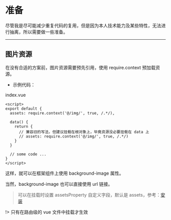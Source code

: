 # 准备

尽管我是尽可能减少重复代码的复用，但是因为本人技术能力及某些特性，无法进行抽离，所以需要做一些准备。

---

## 图片资源

在没有合适的方案前，图片资源需要预先引用，使用 require.context 预加载资源。

- 示例代码：

index.vue

```vue
<script>
export default {
  assets: require.context('@/img/', true, /.*/),

  data() {
    return {
      // 兼容旧的写法，但建议挂载在根对象上，毕竟资源没必要挂载在 data 上
      // assets: require.context('@/img/', true, /.*/)
    }
  }

  // some code ...
}
</script>
```

这样，就可以在框架组件上使用 background-image 属性。

当然，background-image 也可以直接使用 url 链接。

> 可以在挂载时设置 assetsProperty 自定义字段，默认是 assets，参考：[安装](docs/guide/Install.md#挂载参数)

!> 只有在路由级的 vue 文件中挂载才生效
